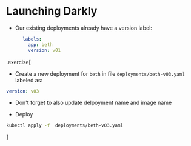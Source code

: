 # Launching Darkly

- Our existing deployments already have a version label:

```yaml
      labels:
        app: beth
        version: v01
```

.exercise[
- Create a new deployment for `beth` in file `deployments/beth-v03.yaml` labeled as:

```yaml
version: v03
```

- Don't forget to also update delpoyment name and image name

- Deploy

```bash
kubectl apply -f  deployments/beth-v03.yaml
```
]
